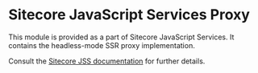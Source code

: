 # Sitecore JavaScript Services Proxy

This module is provided as a part of Sitecore JavaScript Services. It contains the headless-mode SSR proxy implementation.

Consult the [Sitecore JSS documentation](https://jss.sitecore.net) for further details.

